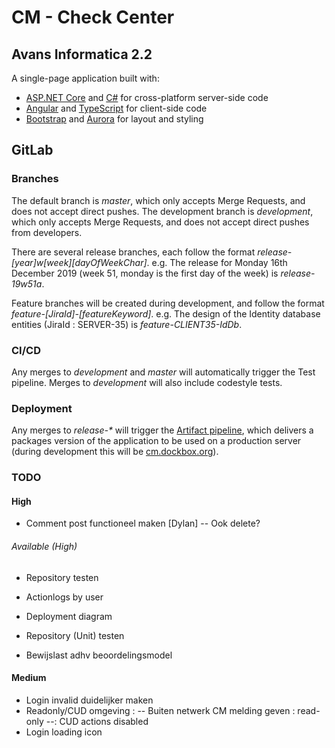 # CM - Check Center
## Avans Informatica 2.2
A single-page application built with:
- [ASP.NET Core](https://get.asp.net/) and [C#](https://msdn.microsoft.com/en-us/library/67ef8sbd.aspx) for cross-platform server-side code
- [Angular](https://angular.io/) and [TypeScript](http://www.typescriptlang.org/) for client-side code
- [Bootstrap](http://getbootstrap.com/) and [Aurora](https://www.cm.com/app/aurora-dls/introduction) for layout and styling

## GitLab
### Branches
The default branch is _master_, which only accepts Merge Requests, and does not accept direct pushes.
The development branch is _development_, which only accepts Merge Requests, and does not accept direct pushes from developers.

There are several release branches, each follow the format _release-[year]w[week][dayOfWeekChar]_. e.g. The release for Monday 16th December 2019 (week 51, monday is the first day of the week) is _release-19w51a_.

Feature branches will be created during development, and follow the format _feature-[JiraId]-[featureKeyword]_. e.g. The design of the Identity database entities (JiraId : SERVER-35) is _feature-CLIENT35-IdDb_.

### CI/CD
Any merges to _development_ and _master_ will automatically trigger the Test pipeline. Merges to _development_ will also include codestyle tests.

### Deployment
Any merges to _release-*_ will trigger the [Artifact pipeline](https://docs.gitlab.com/ee/user/project/pipelines/job_artifacts.html), which delivers a packages version of the application to be used on a production server (during development this will be [cm.dockbox.org](http://cm.dockbox.org/)).

### TODO
#### High

- Comment post functioneel maken [Dylan]
-- Ook delete?

###### Available (High)
- Repository testen 
- Actionlogs by user
- Deployment diagram
- Repository (Unit) testen

- Bewijslast adhv beoordelingsmodel

#### Medium
- Login invalid duidelijker maken
- Readonly/CUD omgeving :
-- Buiten netwerk CM melding geven : read-only
--: CUD actions disabled
- Login loading icon
